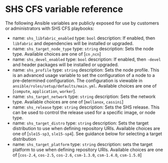 
# SHS CFS variable reference

The following Ansible variables are publicly exposed for use by customers or administrators with SHS CFS playbooks:

- name: `shs_libfabric_enabled`
  type: `bool`
  description: If enabled, then `libfabric` and dependencies will be installed or upgraded.
- name: `shs_target_node_type`
  type: `string`
  description: Sets the node type. Available choices are one of [`cn` ,`ncn`]
- name: `shs_devel_enabled`
  type: `bool`
  description: If enabled, then `-devel` and header packages will be installed or upgraded.
- name: `shs_profile`
  type: `string`
  description: Sets the node profile. This is an advanced usage variable to set the configuration of a node to a pre-determined configuration. The configuration is viewable in `ansible/roles/setup/defaults/main.yml`. Available choices are one of [`compute`, `application`, `worker`].
- name: `shs_target_network`
  type: `string`
  description: Sets the network type. Available choices are one of [`mellanox`, `cassini`]
- name: `shs_release`
  type: `string`
  description: Sets the SHS release. This can be used to control the release used for a specific image, or node type.
- name: `shs_target_distro`
  type: `string`
  description: Sets the target distribution to use when defining repository URIs. Available choices are one of [`sle15-sp3`, `sle15-sp4`]. See guidance below for selecting a target distribution
- name: `shs_target_platform`
  type: `string`
  description: sets the target platform to use when defining repository URIs. Available choices are one of [`cos-2.4`, `cos-2.5`, `cos-2.6`, `csm-1.3.0`, `csm-1.4.0`, `csm-1.5.0`]

